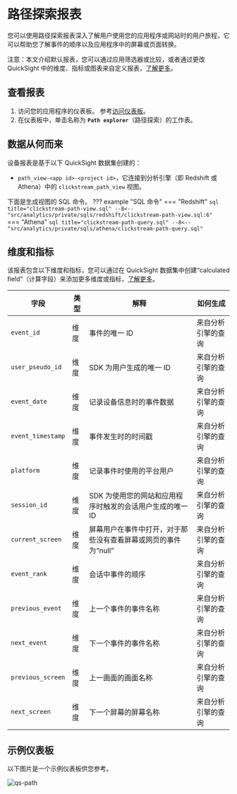 # 路径探索报表

您可以使用路径探索报表深入了解用户使用您的应用程序或网站时的用户旅程，它可以帮助您了解事件的顺序以及应用程序中的屏幕或页面转换。

注意：本文介绍默认报表，您可以通过应用筛选器或比较，或者通过更改 QuickSight 中的维度、指标或图表来自定义报表，[了解更多](https://docs.aws.amazon.com/quicksight/latest/user/working-with-visuals.html)。

## 查看报表

1. 访问您的应用程序的仪表板。 参考[访问仪表板](index.md)。
2. 在仪表板中，单击名称为 **`Path explorer`**（路径探索）的工作表。

## 数据从何而来
设备报表是基于以下 QuickSight 数据集创建的：

- `path_view-<app id>-<project id>`，它连接到分析引擎（即 Redshift 或 Athena）中的 `clickstream_path_view` 视图。

下面是生成视图的 SQL 命令。
??? example "SQL 命令"
    === "Redshift"
        ```sql title="clickstream-path-view.sql"
        --8<-- "src/analytics/private/sqls/redshift/clickstream-path-view.sql:6"
        ```
    === "Athena"
        ```sql title="clickstream-path-query.sql"
        --8<-- "src/analytics/private/sqls/athena/clickstream-path-query.sql"
        ```

## 维度和指标

该报表包含以下维度和指标，您可以通过在 QuickSight 数据集中创建“calculated field”（计算字段）来添加更多维度或指标，[了解更多](https://docs.aws.amazon.com/quicksight/latest/user/adding-a-calculated-field-analysis.html)。

| 字段                            | 类型  | 解释                                | 如何生成      |
|-------------------------------|-----|-----------------------------------|-----------|
|`event_id`| 维度| 事件的唯一 ID                          |来自分析引擎的查询|
|`user_pseudo_id`| 维度| SDK 为用户生成的唯一 ID                   | 来自分析引擎的查询|
|`event_date`| 维度| 记录设备信息时的事件数据                      | 来自分析引擎的查询|
|`event_timestamp`| 维度| 事件发生时的时间戳                         | 来自分析引擎的查询|
|`platform`| 维度| 记录事件时使用的平台用户                      | 来自分析引擎的查询|
|`session_id`| 维度| SDK 为使用您的网站和应用程序时触发的会话用户生成的唯一 ID  | 来自分析引擎的查询|
|`current_screen`| 维度| 屏幕用户在事件中打开，对于那些没有查看屏幕或网页的事件为“null” | 来自分析引擎的查询|
|`event_rank`| 维度| 会话中事件的顺序                          | 来自分析引擎的查询|
|`previous_event`| 维度| 上一个事件的事件名称                        | 来自分析引擎的查询|
|`next_event`| 维度| 下一个事件的事件名称                        | 来自分析引擎的查询|
|`previous_screen`| 维度| 上一画面的画面名称                         | 来自分析引擎的查询|
|`next_screen`| 维度| 下一个屏幕的屏幕名称                        | 来自分析引擎的查询|


## 示例仪表板
以下图片是一个示例仪表板供您参考。

![qs-path](../images/dashboard/path.png)
